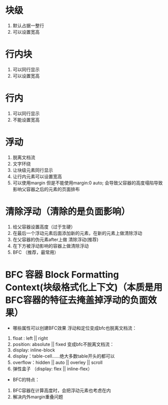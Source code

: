 # 块级
1. 默认占据一整行
2. 可以设置宽高

# 行内块
1. 可以同行显示
2. 可以设置宽高

# 行内
1. 可以同行显示
2. 不能设置宽高
<!-- 如果要将行内元素span设置宽高则用css将其转化为行内块 -->

# 浮动
1. 脱离文档流
2. 文字环绕
3. 让块级元素同行显示
4. 让行内元素可以设置宽高
4. 可以使用margin 但是不能使用margin:0 auto;
会导致父容器的高度塌陷导致影响父容器之后的元素的页面排布

# 清除浮动（清除的是负面影响）
1. 给父容器设置高度（过于生硬）
2. 在最后一个浮动元素后面添加新的元素，在新的元素上做清除浮动
3. 在父容器的伪元素after上做 清除浮动(推荐)
4. 在下方被浮动影响的容器上做清除浮动
5. BFC （推荐，最常用）

# BFC 容器 Block Formatting Context(块级格式化上下文)（本质是用BFC容器的特征去掩盖掉浮动的负面效果）
- 哪些属性可以创建BFC效果
浮动和定位变成bfc也脱离文档流：
1. float : left || right
2. position: absolute || fixed
变成bfc不脱离文档流：
3. display: inline-block
4. display：table-cell......绝大多数table开头的都可以
5. overflow：hidden || auto || overley || scroll
6. 弹性盒子 （display: flex || inline-flex）

- BFC的特点：
1. BFC容器在计算高度时，会把浮动元素也考虑在内
2. 解决内外margin重叠问题
<!-- 非BFC盒子模型的子容器margin-top相对父容器在H5中会出现相对父容器的父容器的外边距生效而无法相对于父容器的外边距生效 -->



